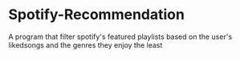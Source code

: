 # Spotify-Recommendation
A program that filter spotify's featured playlists based on the user's likedsongs and the genres they enjoy the least
